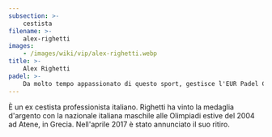```yaml
---
subsection: >-
    cestista
filename: >-
    alex-righetti
images:
    - /images/wiki/vip/alex-righetti.webp
title: >-
    Alex Righetti
padel: >-
    Da molto tempo appassionato di questo sport, gestisce l'EUR Padel Club insieme all'ex-collega Davide Bonora.
---
```

È un ex cestista professionista italiano. Righetti ha vinto la medaglia d'argento con la nazionale italiana maschile alle Olimpiadi estive del 2004 ad Atene, in Grecia. Nell'aprile 2017 è stato annunciato il suo ritiro.